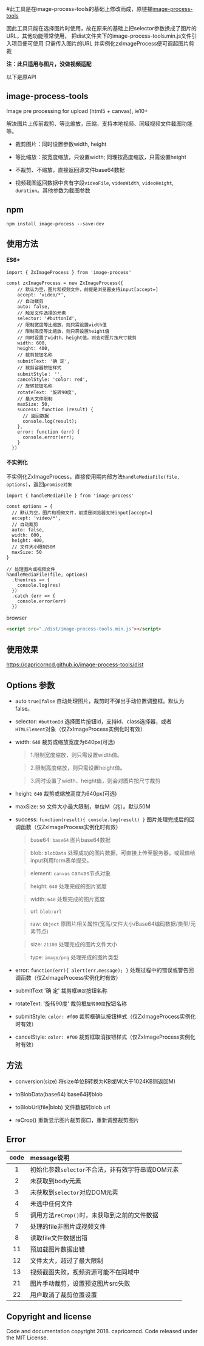 
#此工具是在image-process-tools的基础上修改而成，原链接[image-process-tools][1]

因此工具只能在选择图片时使用，故在原来的基础上把selector参数换成了图片的URL，其他功能照常使用，
把dist文件夹下的image-process-tools.min.js文件引入项目便可使用
只需传入图片的URL 并实例化zxImageProcess便可调起图片剪裁

**注：此只适用与图片，没做视频适配**


以下是原API
## image-process-tools

Image pre processing for upload (html5 + canvas), ie10+

解决图片上传前裁剪、等比缩放，压缩，支持本地视频、同域视频文件截图功能等。

* 裁剪图片：同时设置参数width, height

* 等比缩放：按宽度缩放，只设置width; 同理按高度缩放，只需设置height

* 不裁剪、不缩放，直接返回源文件base64数据

* 视频截图返回数据中含有字段`videoFile`, `videoWidth`, `videoHeight`, `duration`。其他参数为截图参数

## npm

```
npm install image-process --save-dev
```

## 使用方法

#### ES6+

```
import { ZxImageProcess } from 'image-process'

const zxImageProcess = new ZxImageProcess({
    // 默认为空，图片和视频文件，前提是浏览器支持input[accept=]
    accept: 'video/*',
    // 自动裁剪
    auto: false,
    // 触发文件选择的元素
    selector: '#buttonId',
    // 限制宽度等比缩放，则只需设置width值
    // 限制高度等比缩放，则只需设置height值
    // 同时设置了width、height值，则会对图片按尺寸裁剪
    width: 600,
    height: 400,
    // 裁剪按钮名称
    submitText: '确 定',
    // 裁剪容器按钮样式
    submitStyle： '',
    cancelStyle: 'color: red',
    // 旋转按钮名称
    rotateText: '旋转90度',
    // 最大文件限制
    maxSize: 50,
    success: function (result) {
      // 返回数据
      console.log(result);
    },
    error: function (err) {
      console.error(err);
    }
  })
```

#### 不实例化

不实例化ZxImageProcess，直接使用期内部方法`handleMediaFile(file, options)`，返回`promise对象`

```
import { handleMediaFile } from 'image-process'

const options = {
  // 默认为空，图片和视频文件，前提是浏览器支持input[accept=]
  accept: 'video/*',
  // 自动裁剪
  auto: false,
  width: 600,
  height: 400,
  // 文件大小限制50M
  maxSize: 50
}

// 处理图片或视频文件
handleMediaFile(file, options)
  .then(res => {
    console.log(res)
  })
  .catch (err => {
    console.error(err)
  })
```

browser

```html
<script src="./dist/image-process-tools.min.js"></script>
```

## 使用效果

https://capricorncd.github.io/image-process-tools/dist

## Options 参数

* auto `true|false` 自动处理图片，裁剪时不弹出手动位置调整框。默认为false。

* selector: `#buttonId` 选择图片按钮id，支持id、class选择器，或者`HTMLElement`对象（仅ZxImageProcess实例化时有效）

* width: `640` 裁剪或缩放宽度为640px(可选)

  > 1.限制宽度缩放，则只需设置width值。

  > 2.限制高度缩放，则只需设置height值。

  > 3.同时设置了width、height值，则会对图片按尺寸裁剪

* height: `640` 裁剪或缩放高度为640px(可选)

* maxSize: `50` 文件大小最大限制，单位M（兆）。默认50M

* success: `function(result){ console.log(result) }` 图片处理完成后的回调函数（仅ZxImageProcess实例化时有效）

  > base64: `base64` 图片base64数据

  > blob: `blobData`  处理成功的图片数据，可直接上传至服务器，或赋值给input利用form表单提交。

  > element: `canvas` canvas节点对象

  > height: `640`  处理完成的图片宽度

  > width: `640` 处理完成的图片宽度

  > url: `blob:url`

  > raw: `Object` 原图片相关属性(宽高/文件大小/Base64编码数据/类型/元素节点)

  > size: `21100` 处理完成的图片文件大小

  > type: `image/png`  处理完成的图片类型

* error: `function(err){ alert(err.message); }` 处理过程中的错误或警告回调函数（仅ZxImageProcess实例化时有效）

* submitText '确 定' 裁剪框`确定`按钮名称

* rotateText: '旋转90度' 裁剪框`旋转90度`按钮名称

* submitStyle: `color: #f00` 裁剪框确认按钮样式（仅ZxImageProcess实例化时有效）

* cancelStyle: `color: #f00` 裁剪框取消按钮样式（仅ZxImageProcess实例化时有效）

## 方法

- conversion(size) 将size单位B转换为KB或M(大于1024KB则返回M)

- toBlobData(base64) base64转blob

- toBlobUrl(file|blob) 文件数据转blob url

- reCrop() 重新显示图片裁剪窗口，重新调整裁剪图片

## Error

|code|message说明|
|:--:|:--|
|1|初始化参数`selector`不合法，非有效字符串或DOM元素|
|2|未获取到body元素|
|3|未获取到`selector`对应DOM元素|
|4|未选中任何文件|
|5|调用方法`reCrop()`时，未获取到之前的文件数据|
|7|处理的file非图片或视频文件|
|8|读取file文件数据出错|
|11|预加载图片数据出错|
|12|文件太大，超过了最大限制|
|13|视频截图失败，视频资源可能不在同域中|
|21|图片手动裁剪，设置预览图片src失败|
|22|用户取消了裁剪位置设置|

## Copyright and license

Code and documentation copyright 2018. capricorncd. Code released under the MIT License.


  [1]: https://github.com/capricorncd/image-process-tools